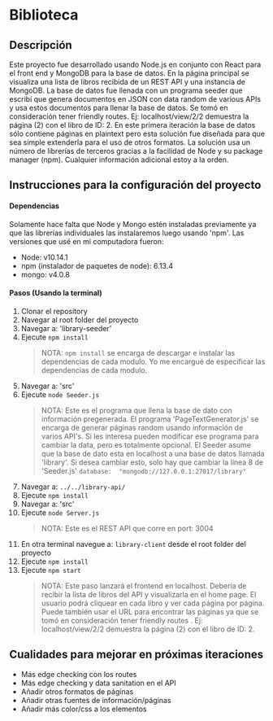
# Biblioteca 

## Descripción
Este proyecto fue desarrollado usando Node.js en conjunto con React para el front end y MongoDB para la base de datos. En la página principal se visualiza una lista de libros recibida de un REST API y una instancia de MongoDB. La base de datos fue llenada con un programa seeder que escribí que genera documentos en JSON con data random de various APIs y usa estos documentos para llenar la base de datos. Se tomó en consideración tener friendly routes. Ej: localhost/view/2/2 demuestra la página (2) con el libro de ID: 2. En este primera iteración la base de datos sólo contiene páginas en plaintext pero esta solución fue diseñada para que sea simple extenderla para el uso de otros formatos. La solución usa un número de librerías de terceros gracias a la facilidad de Node y su package manager (npm). Cualquier información adicional estoy a la orden. 

## Instrucciones para la configuración del proyecto
#### Dependencias 
Solamente hace falta que Node y Mongo estén instaladas previamente ya que las librerías individuales las instalaremos luego usando 'npm'. Las versiones que usé en mi computadora fueron:
* Node: v10.14.1
* npm (instalador de paquetes de node): 6.13.4
* mongo: v4.0.8

#### Pasos (Usando la terminal)
1. Clonar el repository
2. Navegar al root folder del proyecto
3. Navegar a: 'library-seeder'
4. Ejecute `npm install`
	>NOTA: `npm install` se encarga de descargar e instalar las dependencias de cada modulo. Yo me encargué de especificar las dependencias de cada modulo.
6. Navegar a: 'src'
7. Ejecute `node Seeder.js`
	> NOTA: Este es el programa que llena la base de dato con información pregenerada. El programa 'PageTextGenerator.js' se encarga de generar páginas random usando información de varios API's. Si les interesa pueden modificar ese programa para cambiar la data, pero es totalmente opcional. El Seeder asume que la base de dato esta en localhost a una base de datos llamada 'library'. Si desea cambiar esto, solo hay que cambiar la línea 8 de 'Seeder.js' `database:  "mongodb://127.0.0.1:27017/library"`
8. Navegar a: `../../library-api/`
9. Ejecute `npm install`
10. Navegar a: 'src'
11. Ejecute `node Server.js`
	>NOTA: Este es el REST API que corre en port: 3004
12. En otra terminal navegue a: `library-client` desde el root folder del proyecto
13. Ejecute `npm install`
14. Ejecute `npm start`
	>NOTA: Este paso lanzará el frontend en localhost. Debería de recibir la lista de libros del API y visualizarla en el home page. El usuario podrá cliquear en cada libro y ver cada página por página. Puede también usar el URL para encontrar las páginas ya que se tomó en consideración tener friendly routes . Ej: localhost/view/2/2 demuestra la página (2) con el libro de ID: 2.


## Cualidades para mejorar en próximas iteraciones
* Más edge checking con los routes
* Más edge checking y data sanitation en el API
* Añadir otros formatos de páginas
* Añadir otras fuentes de información/páginas
* Añadir más color/css a los elementos

